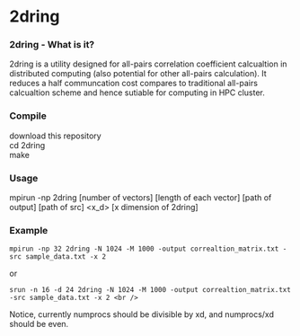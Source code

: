 # 2dring
### 2dring - What is it?
2dring is a utility designed for all-pairs correlation coefficient calcualtion in distributed computing (also potential for other all-pairs calculation). It reduces a half communcation cost compares to traditional all-pairs calcualtion scheme and hence sutiable for computing in HPC cluster. <br />

### Compile
download this repository <br />
cd 2dring <br />
make <br />

### Usage
mpirun -np <numprocs> 2dring <N> [number of vectors] <M> [length of each vector] <output> [path of output] <src> [path of src] <x_d> [x dimension of 2dring] <br />
### Example 
```
mpirun -np 32 2dring -N 1024 -M 1000 -output correaltion_matrix.txt -src sample_data.txt -x 2
```
or
```
srun -n 16 -d 24 2dring -N 1024 -M 1000 -output correaltion_matrix.txt -src sample_data.txt -x 2 <br />
```
Notice, currently numprocs should be divisible by xd, and numprocs/xd should be even. <br />
